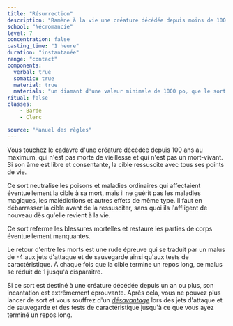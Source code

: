 ```yaml
---
title: "Résurrection"
description: "Ramène à la vie une créature décédée depuis moins de 100 ans."
school: "Nécromancie"
level: 7
concentration: false
casting_time: "1 heure"
duration: "instantanée"
range: "contact"
components:
  verbal: true
  somatic: true
  material: true
  materials: "un diamant d'une valeur minimale de 1000 po, que le sort consume"
ritual: false
classes:
    - Barde
    - Clerc

source: "Manuel des règles"
---
```

Vous touchez le cadavre d'une créature décédée depuis 100 ans au maximum, qui n'est pas morte de vieillesse et qui n'est pas un mort-vivant. Si son âme est libre et consentante, la cible ressuscite avec tous ses points de vie.

Ce sort neutralise les poisons et maladies ordinaires qui affectaient éventuellement la cible à sa mort, mais il ne guérit pas les maladies magiques, les malédictions et autres effets de même type. Il faut en débarrasser la cible avant de la ressusciter, sans quoi ils l'affligent de nouveau dès qu'elle revient à la vie.

Ce sort referme les blessures mortelles et restaure les parties de corps éventuellement manquantes.

Le retour d'entre les morts est une rude épreuve qui se traduit par un malus de -4 aux jets d'attaque et de sauvegarde ainsi qu'aux tests de caractéristique. À chaque fois que la cible termine un repos long, ce malus se réduit de 1 jusqu'à disparaître.

Si ce sort est destiné à une créature décédée depuis un an ou plus, son incantation est extrêmement éprouvante. Après cela, vous ne pouvez plus lancer de sort et vous souffrez d'un [_désavantage_](/utiliser-les-caracteristiques#avantage-et-désavantage) lors des jets d'attaque et de sauvegarde et des tests de caractéristique jusqu'à ce que vous ayez terminé un repos long.
